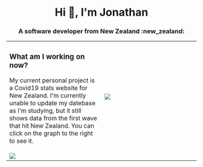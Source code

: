 <h1 align="center">Hi 👋, I'm Jonathan</h1>
<h3 align="center">A software developer from New Zealand :new_zealand: </h3>

<table width=100%>
  <tr>
    <td width=50%>
      <h3>What am I working on now?</h3>
      <p> My current personal project is a Covid19 stats website for New Zealand. I'm currently unable to update my datebase as I'm studying, but it still shows data from the first wave that hit New Zealand. You can click on the graph to the right to see it.</p>
    </td> 
    <td width=50%>
      <a href="https://rabadunk.github.io/COVID19/">
      <img src="https://c19-widget.vercel.app/" link/>
      </a>
    </td>   
  </tr>
  
  <tr>
    <td>
    <img src="https://spotify-silk.vercel.app/api/spotify-playing" />
    </td>
  </tr>
  
</table>

